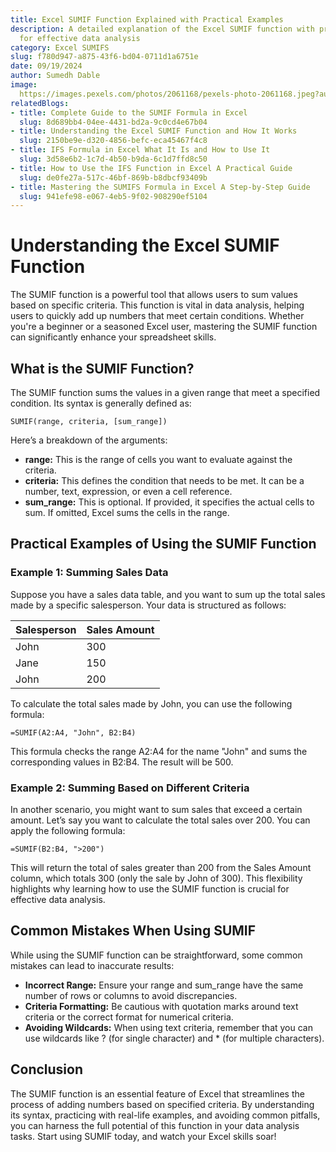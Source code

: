 ```yaml
---
title: Excel SUMIF Function Explained with Practical Examples
description: A detailed explanation of the Excel SUMIF function with practical examples
  for effective data analysis
category: Excel SUMIFS
slug: f780d947-a875-43f6-bd04-0711d1a6751e
date: 09/19/2024
author: Sumedh Dable
image: 
  https://images.pexels.com/photos/2061168/pexels-photo-2061168.jpeg?auto=compress&cs=tinysrgb&w=600
relatedBlogs:
- title: Complete Guide to the SUMIF Formula in Excel
  slug: 8d689bb4-04ee-4431-bd2a-9c0cd4e67b04
- title: Understanding the Excel SUMIF Function and How It Works
  slug: 2150be9e-d320-4856-befc-eca45467f4c8
- title: IFS Formula in Excel What It Is and How to Use It
  slug: 3d58e6b2-1c7d-4b50-b9da-6c1d7ffd8c50
- title: How to Use the IFS Function in Excel A Practical Guide
  slug: de0fe27a-517c-46bf-869b-b8dbcf93409b
- title: Mastering the SUMIFS Formula in Excel A Step-by-Step Guide
  slug: 941efe98-e067-4eb5-9f02-908290ef5104
---
```


# Understanding the Excel SUMIF Function

The SUMIF function is a powerful tool that allows users to sum values based on specific criteria. This function is vital in data analysis, helping users to quickly add up numbers that meet certain conditions. Whether you're a beginner or a seasoned Excel user, mastering the SUMIF function can significantly enhance your spreadsheet skills.

## What is the SUMIF Function?

The SUMIF function sums the values in a given range that meet a specified condition. Its syntax is generally defined as:

```excel
SUMIF(range, criteria, [sum_range])
```

Here’s a breakdown of the arguments:
- **range:** This is the range of cells you want to evaluate against the criteria.
- **criteria:** This defines the condition that needs to be met. It can be a number, text, expression, or even a cell reference.
- **sum_range:** This is optional. If provided, it specifies the actual cells to sum. If omitted, Excel sums the cells in the range.

## Practical Examples of Using the SUMIF Function

### Example 1: Summing Sales Data

Suppose you have a sales data table, and you want to sum up the total sales made by a specific salesperson. Your data is structured as follows:

| Salesperson | Sales Amount |
|-------------|--------------|
| John        | 300          |
| Jane        | 150          |
| John        | 200          |

To calculate the total sales made by John, you can use the following formula:

```excel
=SUMIF(A2:A4, "John", B2:B4)
```

This formula checks the range A2:A4 for the name "John" and sums the corresponding values in B2:B4. The result will be 500.

### Example 2: Summing Based on Different Criteria

In another scenario, you might want to sum sales that exceed a certain amount. Let’s say you want to calculate the total sales over 200. You can apply the following formula:

```excel
=SUMIF(B2:B4, ">200")
```

This will return the total of sales greater than 200 from the Sales Amount column, which totals 300 (only the sale by John of 300). This flexibility highlights why learning how to use the SUMIF function is crucial for effective data analysis.

## Common Mistakes When Using SUMIF

While using the SUMIF function can be straightforward, some common mistakes can lead to inaccurate results:
- **Incorrect Range:** Ensure your range and sum_range have the same number of rows or columns to avoid discrepancies.
- **Criteria Formatting:** Be cautious with quotation marks around text criteria or the correct format for numerical criteria.
- **Avoiding Wildcards:** When using text criteria, remember that you can use wildcards like ? (for single character) and * (for multiple characters).

## Conclusion

The SUMIF function is an essential feature of Excel that streamlines the process of adding numbers based on specified criteria. By understanding its syntax, practicing with real-life examples, and avoiding common pitfalls, you can harness the full potential of this function in your data analysis tasks. Start using SUMIF today, and watch your Excel skills soar!